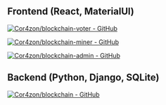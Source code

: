 
## Frontend (React, MaterialUl)

[![Cor4zon/blockchain-voter - GitHub](https://gh-card.dev/repos/Cor4zon/blockchain-voter.svg)](https://github.com/Cor4zon/blockchain-voter)

[![Cor4zon/blockchain-miner - GitHub](https://gh-card.dev/repos/Cor4zon/blockchain-miner.svg)](https://github.com/Cor4zon/blockchain-miner)

[![Cor4zon/blockchain-admin - GitHub](https://gh-card.dev/repos/Cor4zon/blockchain-admin.svg)](https://github.com/Cor4zon/blockchain-admin)


## Backend (Python, Django, SQLite)

[![Cor4zon/blockchain - GitHub](https://gh-card.dev/repos/Cor4zon/blockchain.svg)](https://github.com/Cor4zon/blockchain)
